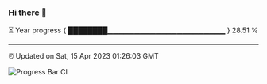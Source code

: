 ### Hi there 👋

⏳ Year progress { ████████▁▁▁▁▁▁▁▁▁▁▁▁▁▁▁▁▁▁▁▁▁▁ } 28.51 %

---

⏰ Updated on Sat, 15 Apr 2023 01:26:03 GMT

![Progress Bar CI](https://github.com/ZhaoGui/ZhaoGui/workflows/Progress%20Bar%20CI/badge.svg)
